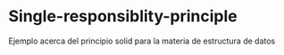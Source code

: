 # Single-responsiblity-principle
Ejemplo acerca del principio solid 
para la materia de estructura de datos
